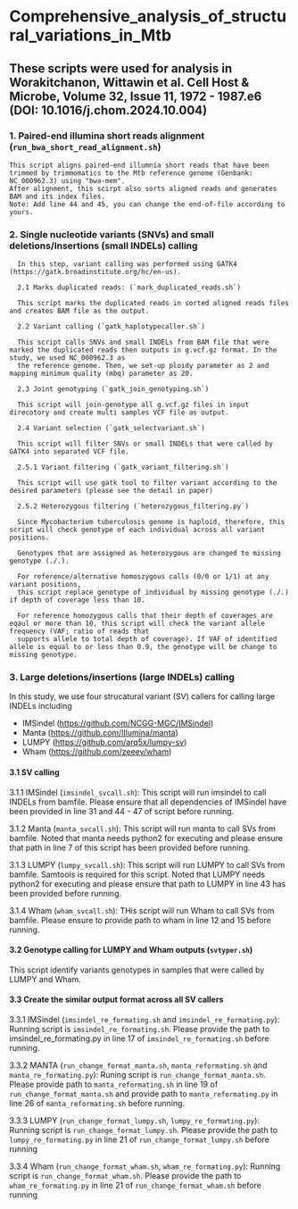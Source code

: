 # Comprehensive_analysis_of_structural_variations_in_Mtb
## These scripts were used for analysis in Worakitchanon, Wittawin et al. Cell Host & Microbe, Volume 32, Issue 11, 1972 - 1987.e6 (DOI: 10.1016/j.chom.2024.10.004)

 ### 1. Paired-end illumina short reads alignment (`run_bwa_short_read_alignment.sh`)
   
    This script aligns paired-end illumnia short reads that have been trimmed by trimmomatics to the Mtb reference genome (Genbank: NC_000962.3) using "bwa-mem".
    After alignment, this scirpt also sorts aligned reads and generates BAM and its index files.
    Note: Add line 44 and 45, you can change the end-of-file according to yours.

 ### 2. Single nucleotide variants (SNVs) and small deletions/Insertions (small INDELs) calling

      In this step, variant calling was performed using GATK4 (https://gatk.broadinstitute.org/hc/en-us).

      2.1 Marks duplicated reads: (`mark_duplicated_reads.sh`)

      This script marks the duplicated reads in sorted aligned reads files and creates BAM file as the output.

      2.2 Variant calling (`gatk_haplotypecaller.sh`)

      This script calls SNVs and small INDELs from BAM file that were marked the duplicated reads then outputs in g.vcf.gz format. In the study, we used NC_000962.3 as
      the reference genome. Then, we set-up ploidy parameter as 2 and mapping minimum quality (mbq) parameter as 20.

      2.3 Joint genotyping (`gatk_join_genotyping.sh`)

      This script will join-genotype all g.vcf.gz files in input direcotory and create multi samples VCF file as output.

      2.4 Variant selection (`gatk_selectvariant.sh`)

      This script will filter SNVs or small INDELs that were called by GATK4 into separated VCF file.

      2.5.1 Variant filtering (`gatk_variant_filtering.sh`)

      This script will use gatk tool to filter variant according to the desired parameters (please see the detail in paper)

      2.5.2 Heterozygous filtering (`heterozygous_filtering.py`)

      Since Mycobacterium tuberculosis genome is haploid, therefore, this script will check genotype of each individual across all variant positions.

      Genotypes that are assigned as heterozygous are changed to missing genotype (./.).

      For reference/alternative homoszygous calls (0/0 or 1/1) at any variant positions,
      this script replace genotype of individual by missing genotype (./.) if depth of coverage less than 10.

      For reference homozygous calls that their depth of coverages are eqaul or more than 10, this script will check the variant allele frequency (VAF; ratio of reads that
      supports allele to total depth of coverage). If VAF of identified allele is equal to or less than 0.9, the genotype will be change to missing genotype.

### 3. Large deletions/insertions (large INDELs) calling

   In this study, we use four strucatural variant (SV) callers for calling large INDELs including
   - IMSindel (https://github.com/NCGG-MGC/IMSindel)
   - Manta (https://github.com/Illumina/manta)
   - LUMPY (https://github.com/arq5x/lumpy-sv)
   - Wham (https://github.com/zeeev/wham)

   #### 3.1 SV calling
   
   3.1.1 IMSindel (`imsindel_svcall.sh`): This script will run imsindel to call INDELs from bamfile. Please ensure that all dependencies of IMSindel have been provided in line
         31 and 44 - 47 of script before running.

   3.1.2 Manta (`manta_svcall.sh`): This script will run manta to call SVs from bamfile. Noted that manta needs python2 for executing and please ensure that path in line 7 of
         this script has been provided before running.

   3.1.3 LUMPY (`lumpy_svcall.sh`): This script will run LUMPY to call SVs from bamfile. Samtools is required for this script.
         Noted that LUMPY needs python2 for executing and please ensure that path to LUMPY in line 43 has been provided before running.

   3.1.4 Wham (`wham_svcall.sh`): THis script will run Wham to call SVs from bamfile. Please ensure to provide path to wham in line 12 and 15 before running.

   #### 3.2 Genotype calling for LUMPY and Wham outputs (`svtyper.sh`)

   This script identify variants genotypes in samples that were called by LUMPY and Wham.

   #### 3.3 Create the similar output format across all SV callers

   3.3.1 IMSindel (`imsindel_re_formating.sh` and `imsindel_re_formating.py`): Running script is `imsindel_re_formating.sh`. Please provide the path to imsindel_re_formating.py in line 17 of `imsindel_re_formating.sh` before running.

   3.3.2 MANTA (`run_change_format_manta.sh`, `manta_reformating.sh` and `manta_re_formating.py`): Runing script is `run_change_format_manta.sh`. Please provide path to `manta_reformating.sh` in line 19 of `run_change_format_manta.sh` and provide path to `manta_reformating.py` in line 26 of `manta_reformating.sh` before running.

   3.3.3 LUMPY (`run_change_format_lumpy.sh`, `lumpy_re_formating.py`): Running script is `run_change_format_lumpy.sh`. Please provide the path to `lumpy_re_formating.py` in line 21 of `run_change_format_lumpy.sh` before running

   3.3.4 Wham (`run_change_format_wham.sh`, `wham_re_formating.py`): Running script is `run_change_format_wham.sh`. Please provide the path to `wham_re_formating.py` in line 21 of `run_change_format_wham.sh` before running

 



         
        
